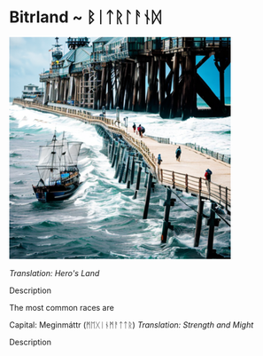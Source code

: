 # Bitrland ~ ᛒᛁᛏᚱᛚᚨᚾᛞ

<img src="/assets/Images/Worlds/bitrland.png" width="400"/>

*Translation: Hero's Land*

Description

The most common races are 

Capital: Meginmáttr (ᛗᛖᚷᛁᚾᛗᚨᛏᛏᚱ)
*Translation: Strength and Might*

Description